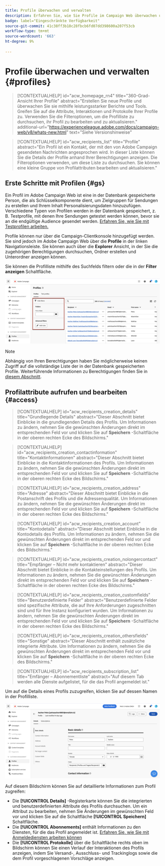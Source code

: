 ```yaml
---
title: Profile überwachen und verwalten
description: Erfahren Sie, wie Sie Profile im Campaign Web überwachen und verwalten.
badge: label="Eingeschränkte Verfügbarkeit"
source-git-commit: 41c38ff3b18c28fbcb6fd07dd398600a207f53cb
workflow-type: tm+mt
source-wordcount: '663'
ht-degree: 9%

---
```


# Profile überwachen und verwalten {#profiles}

>[!CONTEXTUALHELP]
>id="acw_homepage_rn4"
>title="360-Grad-Ansicht Ihrer Profile"
>abstract="Erstellen Sie neue Profile und überwachen Sie sie mithilfe leistungsstarker Berichte und Tools. Greifen Sie auf die Attribute, Interaktionen und Protokolle Ihrer Profile zu. Verwenden Sie die Filteroptionen, um die Profilliste zu durchsuchen, ihr Profil zu bearbeiten und zu aktualisieren."
>additional-url="https://experienceleague.adobe.com/docs/campaign-web/v8/whats-new.html" text="Siehe Versionshinweise"

>[!CONTEXTUALHELP]
>id="acw_recipients_list"
>title="Profile"
>abstract="Ein Profil ist ein Kontakt, der mit den von Adobe Campaign gesendeten Nachrichten angesprochen wird. In dieser Liste können Sie die Details der Profile anhand Ihrer Berechtigungen anzeigen. Die Filteroptionen verwenden, um diese Liste zu durchsuchen. Sie können eine kleine Gruppe von Profilattributen bearbeiten und aktualisieren."

## Erste Schritte mit Profilen {#gs}

Ein Profil im Adobe Campaign Web ist eine in der Datenbank gespeicherte Person, die als Schlüsselkomponente dient, um Zielgruppen für Sendungen zu erstellen und Ihrem Inhalt Personalisierungsdaten hinzuzufügen. Verschiedene Typen von Profilen werden in der Datenbank gespeichert, z. B. Testprofile, mit denen Ihre Sendungen getestet werden können, bevor sie an die endgültige Audience gesendet werden. [Erfahren Sie, wie Sie mit Testprofilen arbeiten.](test-profiles.md)

Profile können nur über die Campaign-Clientkonsole hinzugefügt werden. Sie sind jedoch im Adobe Campaign Web über die **Profile** in der linken Navigationsleiste. Sie können auch über die **Explorer** Ansicht, in der Sie die zugehörigen Berechtigungen durchsuchen, Ordner erstellen und Unterordner anzeigen können.

Sie können die Profilliste mithilfe des Suchfelds filtern oder die in der **Filter anzeigen** Schaltfläche.

![](assets/profiles-list.png)

>[!NOTE]
>
>Abhängig von Ihren Berechtigungen haben Sie möglicherweise keinen Zugriff auf die vollständige Liste der in der Datenbank gespeicherten Profile. Weiterführende Informationen zu Berechtigungen finden Sie in [diesem Abschnitt](../get-started/permissions.md).

## Profilattribute aufrufen und bearbeiten {#access}

>[!CONTEXTUALHELP]
>id="acw_recipients_creation_details"
>title="Grundlegende Details"
>abstract="Dieser Abschnitt bietet Einblicke in die grundlegenden Details des Profils. Um Informationen zu ändern, nehmen Sie die gewünschten Änderungen direkt im entsprechenden Feld vor und klicken Sie auf **Speichern** -Schaltfläche in der oberen rechten Ecke des Bildschirms."

>[!CONTEXTUALHELP]
>id="acw_recipients_creation_contactinformation"
>title="Kontaktinformationen"
>abstract="Dieser Abschnitt bietet Einblicke in die Kontaktinformationen des Profils. Um Informationen zu ändern, nehmen Sie die gewünschten Änderungen direkt im entsprechenden Feld vor und klicken Sie auf **Speichern** -Schaltfläche in der oberen rechten Ecke des Bildschirms."

>[!CONTEXTUALHELP]
>id="acw_recipients_creation_address"
>title="Adresse"
>abstract="Dieser Abschnitt bietet Einblicke in die Postanschrift des Profils und die Adressenqualität. Um Informationen zu ändern, nehmen Sie die gewünschten Änderungen direkt im entsprechenden Feld vor und klicken Sie auf **Speichern** -Schaltfläche in der oberen rechten Ecke des Bildschirms."

>[!CONTEXTUALHELP]
>id="acw_recipients_creation_account"
>title="Kontodetails"
>abstract="Dieser Abschnitt bietet Einblicke in die Kontodetails des Profils. Um Informationen zu ändern, nehmen Sie die gewünschten Änderungen direkt im entsprechenden Feld vor und klicken Sie auf **Speichern** -Schaltfläche in der oberen rechten Ecke des Bildschirms."

>[!CONTEXTUALHELP]
>id="acw_recipients_creation_nolongercontact"
>title="Empfänger – Nicht mehr kontaktieren"
>abstract="Dieser Abschnitt bietet Einblicke in die Kontakteinstellungen des Profils. Um Informationen zu ändern, nehmen Sie die gewünschten Änderungen direkt im entsprechenden Feld vor und klicken Sie auf **Speichern** -Schaltfläche in der oberen rechten Ecke des Bildschirms."

>[!CONTEXTUALHELP]
>id="acw_recipients_creation_customfields"
>title="Benutzerdefinierte Felder"
>abstract="Benutzerdefinierte Felder sind spezifische Attribute, die auf Ihre Anforderungen zugeschnitten sind und für Ihre Instanz konfiguriert wurden. Um Informationen zu ändern, nehmen Sie die gewünschten Änderungen direkt im entsprechenden Feld vor und klicken Sie auf **Speichern** -Schaltfläche in der oberen rechten Ecke des Bildschirms."

>[!CONTEXTUALHELP]
>id="acw_recipients_creation_othersfields"
>title="Sonstige"
>abstract="Dieser Abschnitt enthält zusätzliche integrierte Attribute. Um Informationen zu ändern, nehmen Sie die gewünschten Änderungen direkt im entsprechenden Feld vor und klicken Sie auf **Speichern** -Schaltfläche in der oberen rechten Ecke des Bildschirms."

>[!CONTEXTUALHELP]
>id="acw_recipients_subscription_list"
>title="Emfänger – Abonnementliste"
>abstract="Auf diesem Tab werden alle Dienste aufgelistet, für die das Profil angemeldet ist."

Um auf die Details eines Profils zuzugreifen, klicken Sie auf dessen Namen in der Profilliste.

![](assets/profiles-details.png)

Auf diesem Bildschirm können Sie auf detaillierte Informationen zum Profil zugreifen:

* Die **[!UICONTROL Details]** -Registerkarte können Sie die integrierten und benutzerdefinierten Attribute des Profils durchsuchen. Um ein Attribut zu bearbeiten, nehmen Sie Änderungen im gewünschten Feld vor und klicken Sie auf die Schaltfläche **[!UICONTROL Speichern]** Schaltfläche.
* Die **[!UICONTROL Abonnements]** enthält Informationen zu den Diensten, für die das Profil angemeldet ist. [Erfahren Sie, wie Sie mit Anmeldediensten arbeiten können](manage-services.md)
* Die **[!UICONTROL Protokolle]** über die Schaltfläche rechts oben im Bildschirm können Sie einen Verlauf der Interaktionen des Profils anzeigen, indem Sie Versand-, Ausschluss- und Trackinglogs sowie die dem Profil vorgeschlagenen Vorschläge anzeigen.
